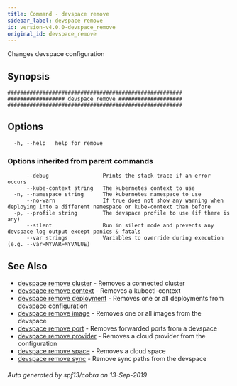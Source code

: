 ```yaml
---
title: Command - devspace remove
sidebar_label: devspace remove
id: version-v4.0.0-devspace_remove
original_id: devspace_remove
---
```



Changes devspace configuration

## Synopsis


```
#######################################################
################## devspace remove ####################
#######################################################
```
## Options

```
  -h, --help   help for remove
```

### Options inherited from parent commands

```
      --debug                 Prints the stack trace if an error occurs
      --kube-context string   The kubernetes context to use
  -n, --namespace string      The kubernetes namespace to use
      --no-warn               If true does not show any warning when deploying into a different namespace or kube-context than before
  -p, --profile string        The devspace profile to use (if there is any)
      --silent                Run in silent mode and prevents any devspace log output except panics & fatals
      --var strings           Variables to override during execution (e.g. --var=MYVAR=MYVALUE)
```

## See Also
* [devspace remove cluster](/docs/cli/commands/devspace_remove_cluster)	 - Removes a connected cluster
* [devspace remove context](/docs/cli/commands/devspace_remove_context)	 - Removes a kubectl-context
* [devspace remove deployment](/docs/cli/commands/devspace_remove_deployment)	 - Removes one or all deployments from devspace configuration
* [devspace remove image](/docs/cli/commands/devspace_remove_image)	 - Removes one or all images from the devspace
* [devspace remove port](/docs/cli/commands/devspace_remove_port)	 - Removes forwarded ports from a devspace
* [devspace remove provider](/docs/cli/commands/devspace_remove_provider)	 - Removes a cloud provider from the configuration
* [devspace remove space](/docs/cli/commands/devspace_remove_space)	 - Removes a cloud space
* [devspace remove sync](/docs/cli/commands/devspace_remove_sync)	 - Remove sync paths from the devspace

###### Auto generated by spf13/cobra on 13-Sep-2019
